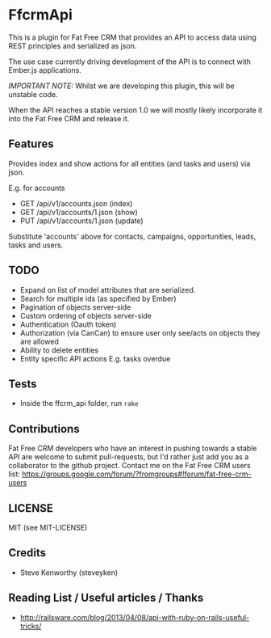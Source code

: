 # FfcrmApi

This is a plugin for Fat Free CRM that provides an API to access data using REST principles and serialized as json.

The use case currently driving development of the API is to connect with Ember.js applications.

*IMPORTANT NOTE:* Whilst we are developing this plugin, this will be unstable code.

When the API reaches a stable version 1.0 we will mostly likely incorporate it into the Fat Free CRM and release it.

## Features

Provides index and show actions for all entities (and tasks and users) via json.

E.g. for accounts

 * GET /api/v1/accounts.json    (index)
 * GET /api/v1/accounts/1.json  (show)
 * PUT /api/v1/accounts/1.json  (update)

Substitute 'accounts' above for contacts, campaigns, opportunities, leads, tasks and users.

## TODO

* Expand on list of model attributes that are serialized.
* Search for multiple ids (as specified by Ember)
* Pagination of objects server-side
* Custom ordering of objects server-side
* Authentication (Oauth token)
* Authorization (via CanCan) to ensure user only see/acts on objects they are allowed
* Ability to delete entities
* Entity specific API actions E.g. tasks overdue

## Tests

* Inside the ffcrm_api folder, run ```rake```

## Contributions

Fat Free CRM developers who have an interest in pushing towards a stable API are welcome to submit pull-requests, but I'd rather just add you as a collaborator to the github project.
Contact me on the Fat Free CRM users list: https://groups.google.com/forum/?fromgroups#!forum/fat-free-crm-users

## LICENSE

MIT (see MIT-LICENSE)

## Credits

* Steve Kenworthy (steveyken)

## Reading List / Useful articles / Thanks

* http://railsware.com/blog/2013/04/08/api-with-ruby-on-rails-useful-tricks/
